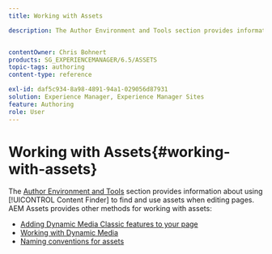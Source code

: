 ```yaml
---
title: Working with Assets

description: The Author Environment and Tools section provides information about using Content Finder to find and use assets when editing pages. AEM Assets provides other methods for working with assets.


contentOwner: Chris Bohnert
products: SG_EXPERIENCEMANAGER/6.5/ASSETS
topic-tags: authoring
content-type: reference

exl-id: daf5c934-8a98-4891-94a1-029056d87931
solution: Experience Manager, Experience Manager Sites
feature: Authoring
role: User
---
```

# Working with Assets{#working-with-assets}

The [Author Environment and Tools](/help/sites-authoring/author-environment-tools.md) section provides information about using [!UICONTROL Content Finder] to find and use assets when editing pages. AEM Assets provides other methods for working with assets:

* [Adding Dynamic Media Classic features to your page](/help/sites-classic-ui-authoring/manage-assets-classic-s7.md)
* [Working with Dynamic Media](/help/sites-classic-ui-authoring/dynamic-media-assets.md)
* [Naming conventions for assets](/help/sites-classic-ui-authoring/asset-naming-conventions.md)
